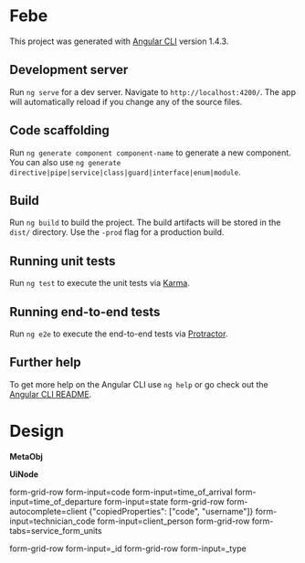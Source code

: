# Febe

This project was generated with [Angular CLI](https://github.com/angular/angular-cli) version 1.4.3.

## Development server

Run `ng serve` for a dev server. Navigate to `http://localhost:4200/`. The app will automatically reload if you change any of the source files.

## Code scaffolding

Run `ng generate component component-name` to generate a new component. You can also use `ng generate directive|pipe|service|class|guard|interface|enum|module`.

## Build

Run `ng build` to build the project. The build artifacts will be stored in the `dist/` directory. Use the `-prod` flag for a production build.

## Running unit tests

Run `ng test` to execute the unit tests via [Karma](https://karma-runner.github.io).

## Running end-to-end tests

Run `ng e2e` to execute the end-to-end tests via [Protractor](http://www.protractortest.org/).

## Further help

To get more help on the Angular CLI use `ng help` or go check out the [Angular CLI README](https://github.com/angular/angular-cli/blob/master/README.md).

# Design

**MetaObj**


**UiNode**

form-grid-row
  form-input=code
  form-input=time_of_arrival
  form-input=time_of_departure
  form-input=state
form-grid-row
  form-autocomplete=client {"copiedProperties": ["code", "username"]}
  form-input=technician_code
  form-input=client_person
form-grid-row
  form-tabs=service_form_units
    
form-grid-row
  form-input=_id
form-grid-row
  form-input=_type
